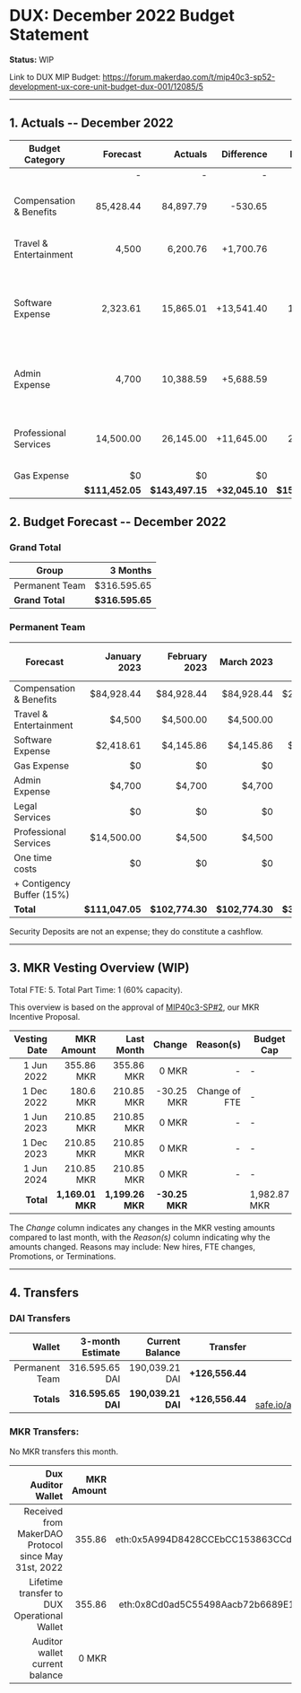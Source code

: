 # DUX: December 2022 Budget Statement

**Status:** WIP

Link to DUX MIP Budget: https://forum.makerdao.com/t/mip40c3-sp52-development-ux-core-unit-budget-dux-001/12085/5

---

## 1. Actuals -- December 2022

| Budget Category               |  Forecast |  Actuals |  Difference |  Payments |                  Comment |
| ----------------------------- | -----------: | --------------: | --------------: | -----------: | ------------------------------------------------------------------------------------------------: |
|                               |            - |               - |               - |       97,000 |                                                                                                   |
| Compensation & Benefits      | 85,428.44 | 84,897.79 | -530.65 |            - | Variation on estimate. No outstanding reason. |
| Travel & Entertainment          | 4,500 | 6,200.76 | +1,700.76 |             | High acommodation costs. |
| Software Expense | 2,323.61 | 15,865.01 | +13,541.40 | 11,700.00 | Alchemy has been billed for Sem I-2023. Also: Figma, Frontend Masters and Bitwarden. |
| Admin Expense              | 4,700 | 10,388.59 | +5,688.59 |             | A credit card top up of 5,144.72 DAI was performed. |
| Professional Services          | 14,500.00 | 26,145.00 | +11,645.00 | 21,645.00 | The contractor was paid  for the month plus one month in advance. |
| Gas Expense                      |             $0 |           $0 |            $0 |            $0 |                         - |
|                               | **$111,452.05** | **$143,497.15** | **+32,045.10** | **$159,184.51** |                                     - |

## 2. Budget Forecast -- December 2022

### Grand Total

| Group           |     3 Months |
| --------------- | -----------: |
| Permanent Team  |     $316.595.65 |
| **Grand Total** | **$316.595.65** |

### Permanent Team

| Forecast                      | January 2023 | February 2023 | March 2023 | 3-month Total | MIP Budget CAP |
| ----------------------------- | -------------: | -----------: | ------------: | ------------: | -----------------------: |
| Compensation & Benefits      | $84,928.44      | $84,928.44   | $84,928.44    | $254,785.32   | $275,000 |
| Travel & Entertainment       | $4,500          | $4,500.00    | $4,500.00     | $13,500       | $13,500  |
| Software Expense             | $2,418.61       | $4,145.86    | $4,145.86     | $10,710.33    | $27,000  |
| Gas Expense                  | $0              | $0           | $0            | $0            | $3,000   |
| Admin Expense                | $4,700          | $4,700       | $4,700        | $14,100       | $19,500  |
| Legal Services               | $0              | $0           | $0            | $0            | $16,500  |
| Professional Services        | $14,500.00      | $4,500       | $4,500        | $23,500       | $45,000  |
| One time costs               | $0              | $0           | $0            | $0            | $21,000  |
| + Contigency Buffer (15%)    |                 |              |               |               | $63,075  |
| **Total**                    | **$111,047.05** | **$102,774.30** | **$102,774.30** | **$316,595.65** | **$483,575** |

Security Deposits are not an expense; they do constitute a cashflow.

---

## 3. MKR Vesting Overview (WIP)

Total FTE: 5. Total Part Time: 1 (60% capacity).

This overview is based on the approval of [MIP40c3-SP#2](https://forum.makerdao.com/t/mip40c3-sp27-development-ux-core-unit-mkr-budget-dux-001/9777), our MKR Incentive Proposal.

| Vesting Date |       MKR Amount |       Last Month |    Change | Reason(s) | Budget Cap   | MKR Actuals |
| -----------: | ---------------: | ---------------: | --------: | --------: | ------------ | ----------- |
|   1 Jun 2022 |       355.86 MKR |       355.86 MKR |     0 MKR |         - | -            | 355.86      |
|  1 Dec 2022 |       180.6 MKR |       210.85 MKR |     -30.25 MKR |         Change of FTE | -            | 180.6           |
|   1 Jun 2023 |       210.85 MKR |       210.85 MKR |     0 MKR |         - | -            | -           |
|  1 Dec 2023 |       210.85 MKR |       210.85 MKR |     0 MKR |         - | -            | -           |
|   1 Jun 2024 |       210.85 MKR |       210.85 MKR |     0 MKR |         - | -            | -           |
|    **Total** | **1,169.01 MKR** | **1,199.26 MKR** | **-30.25 MKR** |           | 1,982.87 MKR | 355.86      |

The _Change_ column indicates any changes in the MKR vesting amounts compared to last month, with the _Reason(s)_ column indicating why the amounts changed. Reasons may include: New hires, FTE changes, Promotions, or Terminations.

---

## 4. Transfers

### DAI Transfers

|         Wallet | 3-month Estimate |    Current Balance |        Transfer |                                                                                                                    Multi-sig Address |
| -------------: | ---------------: | -----------------: | --------------: | -----------------------------------------------------------------------------------------------------------------------------------: |
| Permanent Team |      316.595.65 DAI |     190,039.21 DAI | **+126,556.44** | [0x8Cd0ad5C55498Aacb72b6689E1da5A284C69c0C7](https://gnosis-safe.io/app/#/safes/0x8Cd0ad5C55498Aacb72b6689E1da5A284C69c0C7/balances) |
|     **Totals** |  **316.595.65 DAI** | **190,039.21 DAI** | **+126,556.44** |https://gnosis-safe.io/app/eth:0x8Cd0ad5C55498Aacb72b6689E1da5A284C69c0C7/balances                                                                                                                                      |

### MKR Transfers:

No MKR transfers this month.

|                                   Dux Auditor Wallet | MKR Amount |                              Multi-sig address |
| ---------------------------------------------------: | ---------: | ---------------------------------------------: |
| Received from MakerDAO Protocol since May 31st, 2022 |     355.86 | eth:0x5A994D8428CCEbCC153863CCdA9D2Be6352f89ad |
|          Lifetime transfer to DUX Operational Wallet |     355.86 | eth:0x8Cd0ad5C55498Aacb72b6689E1da5A284C69c0C7 |
|                       Auditor wallet current balance |      0 MKR |                                                |


